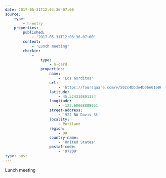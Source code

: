 ```yaml
---
date: 2017-05-31T12:03:36-07:00
source:
    type:
        - h-entry
    properties:
        published:
            - '2017-05-31T12:03:36-07:00'
        content:
            - 'Lunch meeting'
        checkin:
            -
                type:
                    - h-card
                properties:
                    name:
                        - 'Los Gorditos'
                    url:
                        - 'https://foursquare.com/v/502c4bbde4b06e61e06d1ebf'
                    latitude:
                        - 45.524330801154
                    longitude:
                        - -122.68068808051
                    street-address:
                        - '922 NW Davis St'
                    locality:
                        - Portland
                    region:
                        - OR
                    country-name:
                        - 'United States'
                    postal-code:
                        - '97209'
type: post
---
```

Lunch meeting
